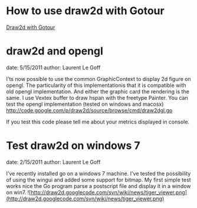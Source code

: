 # How to use draw2d with Gotour #
[Draw2d with Gotour](Gotour.md)

# draw2d and opengl #
date: 5/15/2011 author: Laurent Le Goff

I'ts now possible to use the common GraphicContext to display 2d figure on opengl. The particularity of this implementationis that it is compatible with old opengl implementation. And either the graphic card the rendering is the same. I use Vextex buffer to draw hspan with the freetype Painter.
You can test the opengl implementation (tested on windows and macosx) http://code.google.com/p/draw2d/source/browse/cmd/draw2dgl.go

If you test this code please tell me about your metrics displayed in console.


# Test draw2d on windows 7 #
date: 2/15/2011 author: Laurent Le Goff

I've recently installed go on a windows 7 machine.
I've tested the possibility of using the wingui and added some support for bitmap.
My first simple test works nice the Go program parse a postscript file  and display it in a window on win7.
![http://draw2d.googlecode.com/svn/wiki/news/tiger_viewer.png](http://draw2d.googlecode.com/svn/wiki/news/tiger_viewer.png)